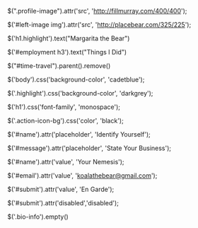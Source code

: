 <!-- Use the same approach to select the element that contains the photo of the sky and change the src attribute to another picture URL of your choosing. -->

$(".profile-image").attr('src', 'http://fillmurray.com/400/400');

$('#left-image img').attr('src', 'http://placebear.com/325/225');

<!-- Select the heading that says "Panda the Bear" and change it to your own name. (hint: use text()) -->

$('h1.highlight').text("Margarita the Bear")

<!-- Select the heading that says "Employment" and change it to something else. (hint: use a descendant selector) -->

$('#employment h3').text("Things I Did")


<!-- Panda the Bear is lying about their skills! Take the "time travel" skill off the page to satisfy your personal sense of justice. Use your googling and docs-skimming skillz to find a jQuery function that will allow you to remove elements from the DOM. (hint: there are multiple ways of doing this, but the parent() function might be useful when it comes to selecting the right element) -->

$("#time-travel").parent().remove()

<!-- Change the colour of the body. (hint: use css()) -->

$('body').css('background-color', 'cadetblue');

<!-- Change the colour used by the highlight class. -->

$('.highlight').css('background-color', 'darkgrey');

<!-- Change the font family of the h1 to 'monospace'. -->

$('h1').css('font-family', 'monospace');

<!-- Find a way to select the round icons in the sidebar and then change their colour. -->

$('.action-icon-bg').css('color', 'black');

<!-- Scroll down to the contact form. Change the placeholder attribute of the name field to "identify yourself". -->

$('#name').attr('placeholder', 'Identify Yourself');


<!-- Change the placeholder attribute of the message field to "state your business". -->

$('#message').attr('placeholder', 'State Your Business');


<!-- Give the name field a "value" attribute of "your nemesis". -->

$('#name').attr('value', 'Your Nemesis');


<!-- Change the value attribute of the email field to "koalathebear@gmail.com". -->

$('#email').attr('value', 'koalathebear@gmail.com');


<!-- Change the value of the submit button on the contact form to "En garde!". -->

$('#submit').attr('value', 'En Garde');

<!-- We should stop Koala from sending an email to Panda that they might regret! Find a way to disable the submit button  -->

$('#submit').attr('disabled','disabled');

<!-- We should help Panda protect their privacy by clearing their personal details from the sidebar. You can use empty() to do this. -->

$('.bio-info').empty()
